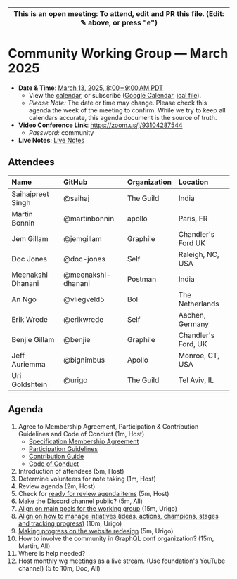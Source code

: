 | This is an open meeting: To attend, edit and PR this file. (Edit: ✎ above, or press "e") |
| ---------------------------------------------------------------------------------------- |

# Community Working Group — March 2025

- **Date & Time**:
  [March 13, 2025, 8:00 – 9:00 AM PDT](https://www.timeanddate.com/worldclock/converter.html?iso=20250313T150000&p1=224&p2=179&p3=136&p4=268&p5=367&p6=438&p7=248&p8=240)
  - View the [calendar][], or subscribe ([Google Calendar][], [ical file][]).
  - _Please Note:_ The date or time may change. Please check this agenda the
    week of the meeting to confirm. While we try to keep all calendars accurate,
    this agenda document is the source of truth.
- **Video Conference Link**: https://zoom.us/j/93104287544
  - _Password:_ community
- **Live Notes**: [Live Notes][]

[calendar]:
  https://calendar.google.com/calendar/embed?src=linuxfoundation.org_ik79t9uuj2p32i3r203dgv5mo8%40group.calendar.google.com
[google calendar]:
  https://calendar.google.com/calendar?cid=bGludXhmb3VuZGF0aW9uLm9yZ19pazc5dDl1dWoycDMyaTNyMjAzZGd2NW1vOEBncm91cC5jYWxlbmRhci5nb29nbGUuY29t
[ical file]:
  https://calendar.google.com/calendar/ical/linuxfoundation.org_ik79t9uuj2p32i3r203dgv5mo8%40group.calendar.google.com/public/basic.ics
[live notes]:
  https://docs.google.com/document/d/1Rc7Lku5rQlqFu65PosBXSWWrPXw5zQmYWVWjiTg0qZA/edit?usp=sharing

## Attendees

<!-- prettier-ignore -->
| Name              | GitHub              | Organization | Location  |
|:------------------|:--------------      |:-------------|:----------|
| Saihajpreet Singh | @saihaj             | The Guild    | India     |
| Martin Bonnin     | @martinbonnin       | apollo       | Paris, FR |
| Jem Gillam        | @jemgillam          | Graphile     | Chandler's Ford UK |
| Doc Jones         | @doc-jones          | Self         | Raleigh, NC, USA   |
| Meenakshi Dhanani | @meenakshi-dhanani  | Postman      | India     |
| An Ngo            | @vliegveld5         | Bol          | The Netherlands   |
| Erik Wrede        | @erikwrede          | Self          | Aachen, Germany   |
| Benjie Gillam     | @benjie             | Graphile     | Chandler's Ford, UK |
| Jeff Auriemma     | @bignimbus          | Apollo       | Monroe, CT, USA |
| Uri Goldshtein    | @urigo              | The Guild    | Tel Aviv, IL |



## Agenda

1. Agree to Membership Agreement, Participation & Contribution Guidelines and
   Code of Conduct (1m, Host)
   - [Specification Membership Agreement](https://github.com/graphql/foundation)
   - [Participation Guidelines](https://github.com/graphql/graphql-wg#participation-guidelines)
   - [Contribution Guide](https://github.com/graphql/graphql-spec/blob/main/CONTRIBUTING.md)
   - [Code of Conduct](https://github.com/graphql/foundation/blob/master/CODE-OF-CONDUCT.md)
1. Introduction of attendees (5m, Host)
1. Determine volunteers for note taking (1m, Host)
1. Review agenda (2m, Host)
1. Check for
   [ready for review agenda items](https://github.com/graphql/community-wg/issues?q=is%3Aissue+is%3Aopen+label%3A%22Ready+for+review+%F0%9F%99%8C%22+sort%3Aupdated-desc)
   (5m, Host)
1. Make the Discord channel public? (5m, All)
1. [Align on main goals for the working group]([https://github.com/graphql/community-wg/issues/28](https://github.com/graphql/community-wg/issues/28#issuecomment-2718221158)) (15m, Urigo)
1. [Align on how to manage intiatives (ideas, actions, champions, stages and tracking progress)]([https://github.com/graphql/community-wg/issues/28](https://github.com/graphql/community-wg/issues/28#issuecomment-2718221158)) (10m, Urigo)
1. [Making progress on the website redesign](https://github.com/graphql/community-wg/issues/21) (5m, Urigo)
2. How to involve the community in GraphQL conf organization? (15m, Martin, All)
  1. Where is help needed?
3. Host monthly wg meetings as a live stream. (Use foundation's YouTube channel) (5 to 10m, Doc, All)
